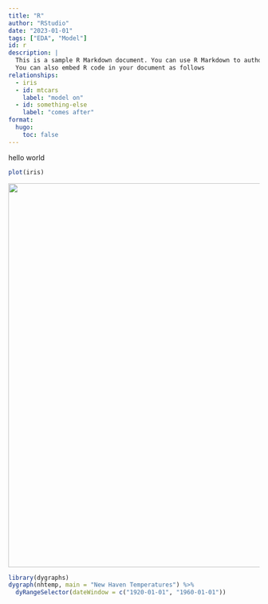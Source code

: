```yaml
---
title: "R"
author: "RStudio"
date: "2023-01-01"
tags: ["EDA", "Model"]
id: r
description: |
  This is a sample R Markdown document. You can use R Markdown to author documents like this one.
  You can also embed R code in your document as follows
relationships:
  - iris
  - id: mtcars
    label: "model on"
  - id: something-else
    label: "comes after"
format:
  hugo:
    toc: false
---
```


<script src="/libs/htmlwidgets-1.6.1/htmlwidgets.js"></script>
<script src="/libs/jquery-1.11.1/jquery.min.js"></script>
<link href="/libs/dygraphs-1.1.1/dygraph.css" rel="stylesheet" />
<script src="/libs/dygraphs-1.1.1/dygraph-combined.js"></script>
<script src="/libs/dygraphs-1.1.1/shapes.js"></script>
<script src="/libs/moment-2.8.4/moment.js"></script>
<script src="/libs/moment-timezone-0.2.5/moment-timezone-with-data.js"></script>
<script src="/libs/moment-fquarter-1.0.0/moment-fquarter.min.js"></script>
<script src="/libs/dygraphs-binding-1.1.1.6/dygraphs.js"></script>


hello world

``` r
plot(iris)
```

<img src="/analysis/r/r.markdown_strict_files/figure-markdown_strict/unnamed-chunk-1-1.png" width="768" />

``` r
library(dygraphs)
dygraph(nhtemp, main = "New Haven Temperatures") %>%
  dyRangeSelector(dateWindow = c("1920-01-01", "1960-01-01"))
```

<div class="dygraphs html-widget html-fill-item-overflow-hidden html-fill-item" id="htmlwidget-5f015873a1b1e893e291" style="width:768px;height:480px;"></div>
<script type="application/json" data-for="htmlwidget-5f015873a1b1e893e291">{"x":{"attrs":{"title":"New Haven Temperatures","labels":["year","V1"],"legend":"auto","retainDateWindow":false,"axes":{"x":{"pixelsPerLabel":60}},"showRangeSelector":true,"dateWindow":["1920-01-01T00:00:00.000Z","1960-01-01T00:00:00.000Z"],"rangeSelectorHeight":40,"rangeSelectorPlotFillColor":" #A7B1C4","rangeSelectorPlotStrokeColor":"#808FAB","interactionModel":"Dygraph.Interaction.defaultModel"},"scale":"yearly","annotations":[],"shadings":[],"events":[],"format":"date","data":[["1912-01-01T00:00:00.000Z","1913-01-01T00:00:00.000Z","1914-01-01T00:00:00.000Z","1915-01-01T00:00:00.000Z","1916-01-01T00:00:00.000Z","1917-01-01T00:00:00.000Z","1918-01-01T00:00:00.000Z","1919-01-01T00:00:00.000Z","1920-01-01T00:00:00.000Z","1921-01-01T00:00:00.000Z","1922-01-01T00:00:00.000Z","1923-01-01T00:00:00.000Z","1924-01-01T00:00:00.000Z","1925-01-01T00:00:00.000Z","1926-01-01T00:00:00.000Z","1927-01-01T00:00:00.000Z","1928-01-01T00:00:00.000Z","1929-01-01T00:00:00.000Z","1930-01-01T00:00:00.000Z","1931-01-01T00:00:00.000Z","1932-01-01T00:00:00.000Z","1933-01-01T00:00:00.000Z","1934-01-01T00:00:00.000Z","1935-01-01T00:00:00.000Z","1936-01-01T00:00:00.000Z","1937-01-01T00:00:00.000Z","1938-01-01T00:00:00.000Z","1939-01-01T00:00:00.000Z","1940-01-01T00:00:00.000Z","1941-01-01T00:00:00.000Z","1942-01-01T00:00:00.000Z","1943-01-01T00:00:00.000Z","1944-01-01T00:00:00.000Z","1945-01-01T00:00:00.000Z","1946-01-01T00:00:00.000Z","1947-01-01T00:00:00.000Z","1948-01-01T00:00:00.000Z","1949-01-01T00:00:00.000Z","1950-01-01T00:00:00.000Z","1951-01-01T00:00:00.000Z","1952-01-01T00:00:00.000Z","1953-01-01T00:00:00.000Z","1954-01-01T00:00:00.000Z","1955-01-01T00:00:00.000Z","1956-01-01T00:00:00.000Z","1957-01-01T00:00:00.000Z","1958-01-01T00:00:00.000Z","1959-01-01T00:00:00.000Z","1960-01-01T00:00:00.000Z","1961-01-01T00:00:00.000Z","1962-01-01T00:00:00.000Z","1963-01-01T00:00:00.000Z","1964-01-01T00:00:00.000Z","1965-01-01T00:00:00.000Z","1966-01-01T00:00:00.000Z","1967-01-01T00:00:00.000Z","1968-01-01T00:00:00.000Z","1969-01-01T00:00:00.000Z","1970-01-01T00:00:00.000Z","1971-01-01T00:00:00.000Z"],[49.9,52.3,49.4,51.1,49.4,47.9,49.8,50.9,49.3,51.9,50.8,49.6,49.3,50.6,48.4,50.7,50.9,50.6,51.5,52.8,51.8,51.1,49.8,50.2,50.4,51.6,51.8,50.9,48.8,51.7,51,50.6,51.7,51.5,52.1,51.3,51,54,51.4,52.7,53.1,54.6,52,52,50.9,52.6,50.2,52.6,51.6,51.9,50.5,50.9,51.7,51.4,51.7,50.8,51.9,51.8,51.9,53]]},"evals":["attrs.interactionModel"],"jsHooks":[]}</script>
